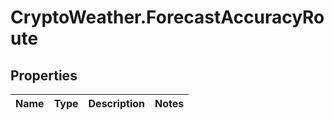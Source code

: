 # CryptoWeather.ForecastAccuracyRoute

## Properties
Name | Type | Description | Notes
------------ | ------------- | ------------- | -------------


